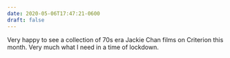 ```yaml
---
date: 2020-05-06T17:47:21-0600
draft: false
---
```


Very happy to see a collection of 70s era Jackie Chan films on Criterion this month. Very much what I need in a time of lockdown.

